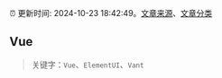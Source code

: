 :alarm_clock: 更新时间: 2024-10-23 18:42:49。[文章来源](/README.md)、[文章分类](/TAGS.md)

## Vue


> 关键字：`Vue`、`ElementUI`、`Vant`



